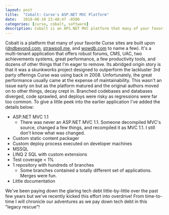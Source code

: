 ```yaml
---
layout: post
title:  "Cobalt: Curse's ASP.NET MVC Platform"
date:   2018-08-10 23:48:47 -0500
categories: [curse, cobalt, software]
description: Cobalt is an APS.NET MVC platform that many of your favorite sites are built upon. I'm going to chronicle my adventures as we pay down its tech debt.
---
```


Cobalt is a platform that many of your favorite Curse sites are built upon ([dndbeyond.com](https://www.dndbeyond.com), [strawpoll.me](https://www.strawpoll.me), and [wowdb.com](https://www.wowdb.com) to name a few). It's a multi-tenant application that offers robust forums, CMS, UAC, two achievements systems, great performance, a few productivity tools, and dozens of other things that I'm eager to remove. Its abridged origin story is that it was a skunkworks project designed to outperform the lackluster 3rd party offerings Curse was using back in 2008. Unfortunately, the great performance usually came at the expense of maintainability. This wasn't an issue early on but as the platform matured and the original authors moved on to other things, decay crept in. Branched codebases and databases diverged, code sprawled, and deploys were risky as regressions were far too common. To give a little peek into the earlier application I've added the details below:

* ASP.NET MVC 1.1
    * There was never an ASP.NET MVC 1.1. Someone decompiled MVC's source, changed a few things, and recompiled it as MVC 1.1. I still don't know what was changed.
* Custom static content packager
* Custom deploy process executed on developer machines
* MSSQL
* LINQ 2 SQL with custom extensions
* Test coverage < 1%
* 1 repository with hundreds of branches
    * Some branches contained a totally different set of applications. Merges were fun.
* Little documentation

We've been paying down the glaring tech debt little-by-little over the past few years but we've recently kicked this effort into overdrive! From time-to-time I will chronicle our adventures as we pay down tech debt in this "legacy rescue"!

